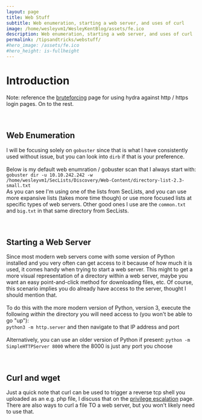 ```yaml
---
layout: page
title: Web Stuff
subtitle: Web enumeration, starting a web server, and uses of curl
image: /home/wesleyvm1/WesleyKentBlog/assets/fe.ico
description: Web enumeration, starting a web server, and uses of curl
permalink: /tipsandtricks/webstuff/
#hero_image: /assets/fe.ico
#hero_height: is-fullheight
---
```


# Introduction
Note: reference the [bruteforcing](/tipsandtricks/bruteforcing/) page for using hydra against http / https login pages. On to the rest.
<br><br><br>
## Web Enumeration
I will be focusing solely on `gobuster` since that is what I have consistently used without issue, but you can look into `dirb` if that is your preference.
<br><br>
Below is my default web enumration / gobuster scan that I always start with:
`gobuster dir -u 10.10.242.242 -w /home/wesleyvm1/SecLists/Discovery/Web-Content/directory-list-2.3-small.txt `<br>
As you can see I'm using one of the lists from SecLists, and you can use more expansive lists (takes more time though) or use more focused lists at specific types of web servers. Other good ones I use are the `common.txt` and `big.txt` in that same directory from SecLists.
<br><br><br>
## Starting a Web Server
Since most modern web servers come with some version of Python installed and you very often can get access to it because of how much it is used, it comes handy when trying to start a web server. This might to get a more visual representation of a directory within a web server, maybe you want an easy point-and-click method for downloading files, etc. Of course, this scenario implies you do already have access to the server, thought I should mention that.<br><br>
To do this with the more modern version of Python, version 3, execute the following _within_ the directory you will need access to (you won't be able to go "up"):<br>
`python3 -m http.server` and then navigate to that IP address and port
<br><br>
Alternatively, you can use an older version of Python if present:
`python -m SimpleHTTPServer 8000` where the 8000 is just any port you choose
<br><br><br>
## Curl and wget
Just a quick note that curl can be used to trigger a reverse tcp shell you uploaded as an e.g. php file, I discuss that on the [privilege escalation](/tipsandtricks/privilegeescalation/) page.
There are also ways to curl a file TO a web server, but you won't likely need to use that.
<br>

